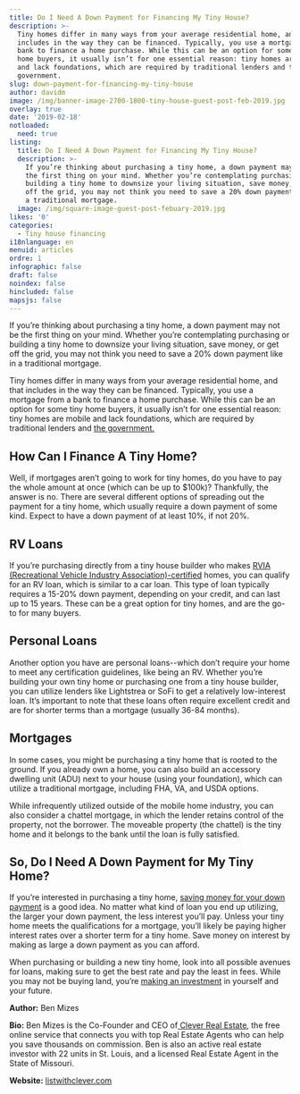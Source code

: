 ```yaml
---
title: Do I Need A Down Payment for Financing My Tiny House?
description: >-
  Tiny homes differ in many ways from your average residential home, and that
  includes in the way they can be financed. Typically, you use a mortgage from a
  bank to finance a home purchase. While this can be an option for some tiny
  home buyers, it usually isn’t for one essential reason: tiny homes are mobile
  and lack foundations, which are required by traditional lenders and the
  government.
slug: down-payment-for-financing-my-tiny-house
author: davidm
image: /img/banner-image-2700-1800-tiny-house-guest-post-feb-2019.jpg
overlay: true
date: '2019-02-18'
notloaded:
  need: true
listing:
  title: Do I Need A Down Payment for Financing My Tiny House?
  description: >-
    If you’re thinking about purchasing a tiny home, a down payment may not be
    the first thing on your mind. Whether you’re contemplating purchasing or
    building a tiny home to downsize your living situation, save money, or get
    off the grid, you may not think you need to save a 20% down payment like in
    a traditional mortgage.
  image: /img/square-image-guest-post-febuary-2019.jpg
likes: '0'
categories:
  - Tiny house financing
i18nlanguage: en
menuid: articles
ordre: 1
infographic: false
draft: false
noindex: false
hincluded: false
mapsjs: false
---
```

If you’re thinking about purchasing a tiny home, a down payment may not be the first thing on your mind. Whether you’re contemplating purchasing or building a tiny home to downsize your living situation, save money, or get off the grid, you may not think you need to save a 20% down payment like in a traditional mortgage.

Tiny homes differ in many ways from your average residential home, and that includes in the way they can be financed. Typically, you use a mortgage from a bank to finance a home purchase. While this can be an option for some tiny home buyers, it usually isn’t for one essential reason: tiny homes are mobile and lack foundations, which are required by traditional lenders and [the government.](http://www.homebuyinginstitute.com/mortgage/fha-property-requirements-476/)  

## How Can I Finance A Tiny Home?

Well, if mortgages aren’t going to work for tiny homes, do you have to pay the whole amount at once (which can be up to $100k)? Thankfully, the answer is no. There are several different options of spreading out the payment for a tiny home, which usually require a down payment of some kind. Expect to have a down payment of at least 10%, if not 20%. 

## RV Loans

If you’re purchasing directly from a tiny house builder who makes [RVIA (Recreational Vehicle Industry Association)-certified](https://www.rvia.org/) homes, you can qualify for an RV loan, which is similar to a car loan. This type of loan typically requires a 15-20% down payment, depending on your credit, and can last up to 15 years. These can be a great option for tiny homes, and are the go-to for many buyers.

## Personal Loans

Another option you have are personal loans--which don’t require your home to meet any certification guidelines, like being an RV. Whether you’re building your own tiny home or purchasing one from a tiny house builder, you can utilize lenders like Lightstrea or SoFi to get a relatively low-interest loan. It’s important to note that these loans often require excellent credit and are for shorter terms than a mortgage (usually 36-84 months). 

## Mortgages

In some cases, you might be purchasing a tiny home that is rooted to the ground. If you already own a home, you can also build an accessory dwelling unit (ADU) next to your house (using your foundation), which can utilize a traditional mortgage, including FHA, VA, and USDA options.

While infrequently utilized outside of the mobile home industry, you can also consider a chattel mortgage, in which the lender retains control of the property, not the borrower. The moveable property (the chattel) is the tiny home and it belongs to the bank until the loan is fully satisfied.  

## So, Do I Need A Down Payment for My Tiny Home?

If you’re interested in purchasing a tiny home, [saving money for your down payment](https://listwithclever.com/real-estate-blog/creative-strategies-to-save-for-your-down-payment/) is a good idea. No matter what kind of loan you end up utilizing, the larger your down payment, the less interest you’ll pay. Unless your tiny home meets the qualifications for a mortgage, you’ll likely be paying higher interest rates over a shorter term for a tiny home. Save money on interest by making as large a down payment as you can afford. 

When purchasing or building a new tiny home, look into all possible avenues for loans, making sure to get the best rate and pay the least in fees. While you may not be buying land, you’re [making an investment](https://listwithclever.com/real-estate-blog/are-tiny-houses-a-good-investment-for-airbnb/) in yourself and your future.

**Author:** Ben Mizes 

**Bio:** Ben Mizes is the Co-Founder and CEO of[ Clever Real Estate](https://listwithclever.com/), the free online service that connects you with top Real Estate Agents who can help you save thousands on commission. Ben is also an active real estate investor with 22 units in St. Louis, and a licensed Real Estate Agent in the State of Missouri.

**Website:** [listwithclever.com](https://listwithclever.com/)
